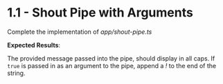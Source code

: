 # 1.1 - Shout Pipe with Arguments

Complete the implementation of _*app/shout-pipe.ts*_

**Expected Results**:

The provided message passed into the pipe, should display in all caps. If `true` is passed in as an argument to the pipe, append a *!* to the end of the string.



